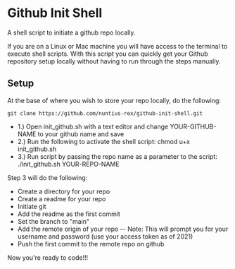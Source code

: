 # Github Init Shell

A shell script to initiate a github repo locally.

If you are on a Linux or Mac machine you will have access to the terminal to execute shell scripts.
With this script you can quickly get your Github repository setup locally without having to run through the steps manually.


## Setup

At the base of where you wish to store your repo locally, do the following:

```
git clone https://github.com/nuntius-rex/github-init-shell.git

```
- 1.) Open init_github.sh with a text editor and change YOUR-GITHUB-NAME to your github name and save
- 2.) Run the following to activate the shell script: chmod u+x init_github.sh
- 3.) Run script by passing the repo name as a parameter to the script: ./init_github.sh YOUR-REPO-NAME

Step 3 will do the following:

- Create a directory for your repo
- Create a readme for your repo
- Initiate git
- Add the readme as the first commit
- Set the branch to "main"
- Add the remote origin of your repo
-- Note: This will prompt you for your username and password (use your access token as of 2021) 
- Push the first commit to the remote repo on github

Now you're ready to code!!!
